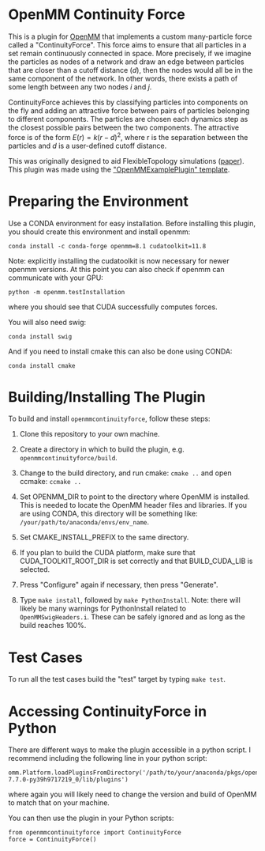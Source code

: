 OpenMM Continuity Force
=====================

This is a plugin for [OpenMM](https://openmm.org) that implements a custom many-particle
force called a "ContinuityForce".  This force aims to ensure that all particles in a set
remain continuously connected in space.  More precisely, if we imagine the particles as
nodes of a network and draw an edge between particles that are closer than a cutoff distance ($d$),
then the nodes would all be in the same component of the network.  In other words, there exists
a path of some length between any two nodes $i$ and $j$.

ContinuityForce achieves this by classifying particles into components on the fly and adding
an attractive force between pairs of particles belonging to different components.  The particles
are chosen each dynamics step as the closest possible pairs between the two components.  The
attractive force is of the form $E(r)=k(r-d)^2$, where r is the separation between
the particles and $d$ is a user-defined cutoff distance.

This was originally designed to aid FlexibleTopology simulations ([paper](https://pubs.acs.org/doi/full/10.1021/acs.jctc.3c00409)).  This plugin was made using the ["OpenMMExamplePlugin" template](https://github.com/openmm/openmmexampleplugin).

Preparing the Environment
===================

Use a CONDA environment for easy installation. Before installing this plugin,
you should create this environment and install openmm:
```
conda install -c conda-forge openmm=8.1 cudatoolkit=11.8
```
Note: explicitly installing the cudatoolkit is now necessary for newer openmm versions.  At this point you
can also check if openmm can communicate with your GPU:
```
python -m openmm.testInstallation
```
where you should see that CUDA successfully computes forces.

You will also need swig:
```
conda install swig
```
And if you need to install cmake this can also be done using CONDA:
```
conda install cmake
```

Building/Installing The Plugin
===================

To build and install `openmmcontinuityforce`, follow these steps:

1. Clone this repository to your own machine.

2. Create a directory in which to build the plugin, e.g. `openmmcontinuityforce/build`.

3. Change to the build directory, and run cmake: `cmake ..` and open ccmake: `ccmake ..`

4. Set OPENMM_DIR to point to the directory where OpenMM is installed.  This is needed to locate
the OpenMM header files and libraries.  If you are using CONDA, this directory will be something
like: `/your/path/to/anaconda/envs/env_name`. 

5. Set CMAKE_INSTALL_PREFIX to the same directory.

6. If you plan to build the CUDA platform, make sure that CUDA_TOOLKIT_ROOT_DIR is set correctly
and that BUILD_CUDA_LIB is selected.

7. Press "Configure" again if necessary, then press "Generate".

8. Type `make install`, followed by `make PythonInstall`.  Note: there will likely be many warnings for PythonInstall related to `OpenMMSwigHeaders.i`.  These can be safely ignored and as long as the build reaches 100%.


Test Cases
==========

To run all the test cases build the "test" target by typing `make test`.

Accessing ContinuityForce in Python
==========

There are different ways to make the plugin accessible in a python script.
I recommend including the following line in your python script:
```
omm.Platform.loadPluginsFromDirectory('/path/to/your/anaconda/pkgs/openmm-7.7.0-py39h9717219_0/lib/plugins')
```
where again you will likely need to change the version and build of OpenMM to match that
on your machine.

You can then use the plugin in your Python scripts:
```
from openmmcontinuityforce import ContinuityForce
force = ContinuityForce()
```

